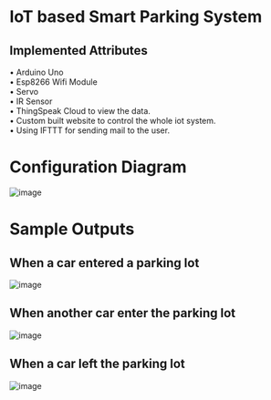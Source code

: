 # IoT based Smart Parking System
## Implemented Attributes
• Arduino Uno <br />
• Esp8266 Wifi Module <br />
• Servo <br />
• IR Sensor <br />
• ThingSpeak Cloud to view the data. <br />
• Custom built website to control the whole iot system. <br />
• Using IFTTT for sending mail to the user. <br />

# Configuration Diagram 
![image](https://user-images.githubusercontent.com/108614459/205721640-f6cbb307-87b5-45b3-a0ff-77f32c16d135.png) <br />

# Sample Outputs
## When a car entered a parking lot <br />
![image](https://user-images.githubusercontent.com/108614459/205721733-389c5e97-373b-4d1e-9923-c63e0519e5d9.png) <br />
## When another car enter the parking lot <br />
![image](https://user-images.githubusercontent.com/108614459/205721841-3b160c19-5942-4e42-b343-b82a35714654.png) <br />
## When a car left the parking lot <br />
![image](https://user-images.githubusercontent.com/108614459/205721887-7268cdb7-5308-4ba7-9ad8-dc23e8d1b125.png) <br />
